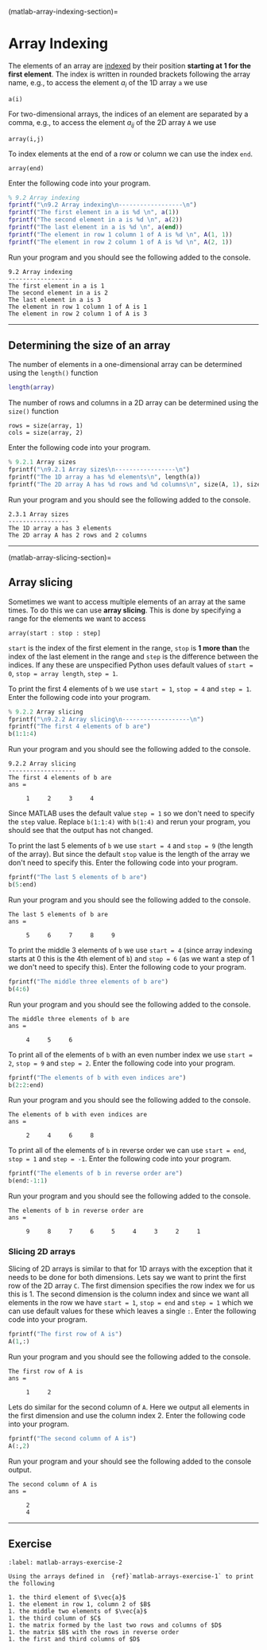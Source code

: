 (matlab-array-indexing-section)=
# Array Indexing

The elements of an array are <a href="https://jonshiach.github.io/LA-book/1_Matrices/1.0_Matrices.html#indexing-a-matrix" target="_blank">indexed</a> by their position **starting at 1 for the first element**. The index is written in rounded brackets following the array name, e.g., to access the element $a_i$ of the 1D array `a` we use

```text
a(i)
```

For two-dimensional arrays, the indices of an element are separated by a comma, e.g., to access the element $a_{ij}$ of the 2D array `A` we use

```text
array(i,j)
```

To index elements at the end of a row or column we can use the index `end`.

```text
array(end)
```

Enter the following code into your program.

```matlab
% 9.2 Array indexing
fprintf("\n9.2 Array indexing\n------------------\n")
fprintf("The first element in a is %d \n", a(1))
fprintf("The second element in a is %d \n", a(2))
fprintf("The last element in a is %d \n", a(end))
fprintf("The element in row 1 column 1 of A is %d \n", A(1, 1))
fprintf("The element in row 2 column 1 of A is %d \n", A(2, 1))
```

Run your program and you should see the following added to the console.

```text
9.2 Array indexing
------------------
The first element in a is 1 
The second element in a is 2 
The last element in a is 3 
The element in row 1 column 1 of A is 1 
The element in row 2 column 1 of A is 3 
```

---

## Determining the size of an array

The number of elements in a one-dimensional array can be determined using the `length()` function

```matlab
length(array)
```

The number of rows and columns in a 2D array can be determined using the `size()` function

```text
rows = size(array, 1)
cols = size(array, 2)
```

Enter the following code into your program.

```python
% 9.2.1 Array sizes
fprintf("\n9.2.1 Array sizes\n-----------------\n")
fprintf("The 1D array a has %d elements\n", length(a))
fprintf("The 2D array A has %d rows and %d columns\n", size(A, 1), size(A, 2))
```

Run your program and you should see the following added to the console.

```text
2.3.1 Array sizes
-----------------
The 1D array a has 3 elements
The 2D array A has 2 rows and 2 columns
```

---

(matlab-array-slicing-section)=
## Array slicing

Sometimes we want to access multiple elements of an array at the same times. To do this we can use **array slicing**. This is done by specifying a range for the elements we want to access

```text
array(start : stop : step]
```

`start` is the index of the first element in the range, `stop` is **1 more than** the index of the last element in the range and `step` is the difference between the indices. If any these are unspecified Python uses default values of `start = 0`, `stop = array length`, `step = 1`.

To print the first 4 elements of `b` we use `start = 1`, `stop = 4` and `step = 1`. Enter the following code into your program.

```python
% 9.2.2 Array slicing
fprintf("\n9.2.2 Array slicing\n-------------------\n")
fprintf("The first 4 elements of b are")
b(1:1:4)
```

Run your program and you should see the following added to the console.

```text
9.2.2 Array slicing
-------------------
The first 4 elements of b are
ans =

     1     2     3     4
```

Since MATLAB uses the default value `step = 1` so we don't need to specify the `step` value. Replace `b(1:1:4)` with `b(1:4)` and rerun your program, you should see that the output has not changed.

To print the last 5 elements of `b` we use `start = 4` and `stop = 9` (the length of the array). But since the default `stop` value is the length of the array we don't need to specify this. Enter the following code into your program.

```python
fprintf("The last 5 elements of b are")
b(5:end)
```

Run your program and you should see the following added to the console.

```text
The last 5 elements of b are
ans =

     5     6     7     8     9
```

To print the middle 3 elements of `b` we use `start = 4` (since array indexing starts at 0 this is the 4th element of `b`) and `stop = 6` (as we want a step of 1 we don't need to specify this). Enter the following code to your program. 

```python
fprintf("The middle three elements of b are")
b(4:6)
```

Run your program and you should see the following added to the console.

```text
The middle three elements of b are
ans =

     4     5     6
```

To print all of the elements of `b` with an even number index we use `start = 2`, `stop = 9` and `step = 2`. Enter the following code into your program.

```python
fprintf("The elements of b with even indices are")
b(2:2:end)
```

Run your program and you should see the following added to the console.

```text
The elements of b with even indices are
ans =

     2     4     6     8
```

To print all of the elements of `b` in reverse order we can use `start = end`, `stop = 1` and `step = -1`. Enter the following code into your program.

```python
fprintf("The elements of b in reverse order are")
b(end:-1:1)
```

Run your program and you should see the following added to the console.

```text
The elements of b in reverse order are
ans =

     9     8     7     6     5     4     3     2     1
```

### Slicing 2D arrays

Slicing of 2D arrays is similar to that for 1D arrays with the exception that it needs to be done for both dimensions. Lets say we want to print the first row of the 2D array `C`. The first dimension specifies the row index we for us this is 1. The second dimension is the column index and since we want all elements in the row we have `start = 1`, `stop = end` and `step = 1` which we can use default values for these which leaves a single `:`. Enter the following code into your program.

```python
fprintf("The first row of A is")
A(1,:)
```

Run your program and you should see the following added to the console.

```text
The first row of A is
ans =

     1     2
```

Lets do similar for the second column of `A`. Here we output all elements in the first dimension and use the column index 2. Enter the following code into your program.

```python
fprintf("The second column of A is")
A(:,2)
```

Run your program and your should see the following added to the console output.

```text
The second column of A is
ans =

     2
     4
```

---

## Exercise

```{exercise}
:label: matlab-arrays-exercise-2

Using the arrays defined in  {ref}`matlab-arrays-exercise-1` to print the following

1. the third element of $\vec{a}$
1. the element in row 1, column 2 of $B$
1. the middle two elements of $\vec{a}$
1. the third column of $C$
1. the matrix formed by the last two rows and columns of $D$
1. the matrix $B$ with the rows in reverse order
1. the first and third columns of $D$
```
